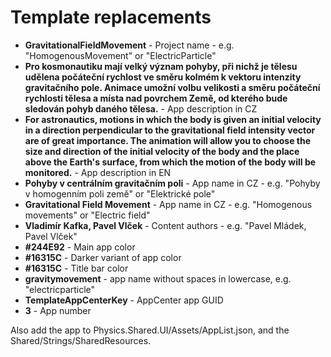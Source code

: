 ﻿# Template replacements

- **GravitationalFieldMovement** - Project name - e.g. "HomogenousMovement" or "ElectricParticle"
- **Pro kosmonautiku mají velký význam pohyby, při nichž je tělesu udělena počáteční rychlost ve směru kolmém k vektoru intenzity gravitačního pole. Animace umožní volbu velikosti a směru počáteční rychlosti tělesa a místa nad povrchem Země, od kterého bude sledován pohyb daného tělesa.** - App description in CZ
- **For astronautics, motions in which the body is given an initial velocity in a direction perpendicular to the gravitational field intensity vector are of great importance. The animation will allow you to choose the size and direction of the initial velocity of the body and the place above the Earth's surface, from which the motion of the body will be monitored.** - App description in EN
- **Pohyby v centrálním gravitačním poli** - App name in CZ - e.g. "Pohyby v homogenním poli země" or "Elektrické pole"
- **Gravitational Field Movement** - App name in CZ - e.g. "Homogenous movements" or "Electric field"
- **Vladimír Kafka, Pavel Vlček** - Content authors - e.g. "Pavel Mládek, Pavel Vlček"
- **#244E92** - Main app color
- **#16315C** - Darker variant of app color
- **#16315C** - Title bar color
- **gravitymovement** - app name without spaces in lowercase, e.g. "electricparticle"
- **TemplateAppCenterKey** - AppCenter app GUID
- **3** - App number


Also add the app to Physics.Shared.UI/Assets/AppList.json, and the Shared/Strings/SharedResources.
